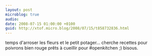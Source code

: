 ```yaml
---
layout: post
microblog: true
audio: 
date: 2008-07-15 01:00:00 +0100
guid: http://xtof.micro.blog/2008/07/15/t858732836.html
---
```

temps d'arroser les fleurs et le petit potager... cherche recettes pour poivrons bien rouge prêts à cueillir pour #openkitchen ;) bisous.
